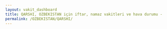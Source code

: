 ```yaml
---
layout: vakit_dashboard
title: QARSHI, OZBEKISTAN için iftar, namaz vakitleri ve hava durumu - ilçe/eyalet seç
permalink: /OZBEKISTAN/QARSHI/
---
```


<script type="text/javascript">
  var GLOBAL_COUNTRY = 'OZBEKISTAN';
  var GLOBAL_CITY = 'QARSHI';
  var GLOBAL_STATE = '';
  var lat = 72;
  var lon = 21;
</script>
